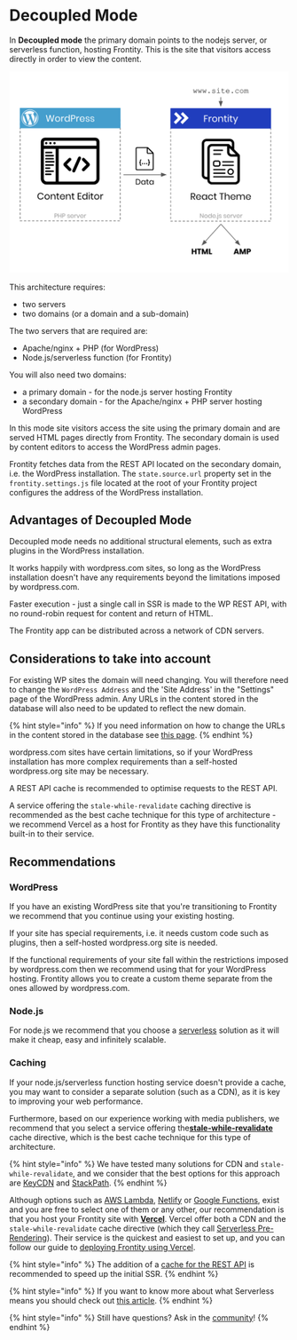 # Decoupled Mode

In **Decoupled mode** the primary domain points to the nodejs server, or serverless function, hosting Frontity. This is the site that visitors access directly in order to view the content.

![](../.gitbook/assets/frontity-architecture%20%282%29%20%288%29%20%288%29.png)

This architecture requires:

- two servers
- two domains (or a domain and a sub-domain)

The two servers that are required are:

- Apache/nginx + PHP (for WordPress)
- Node.js/serverless function (for Frontity)

You will also need two domains:

- a primary domain - for the node.js server hosting Frontity
- a secondary domain - for the Apache/nginx + PHP server hosting WordPress

In this mode site visitors access the site using the primary domain and are served HTML pages directly from Frontity. The secondary domain is used by content editors to access the WordPress admin pages.

Frontity fetches data from the REST API located on the secondary domain, i.e. the WordPress installation. The `state.source.url` property set in the `frontity.settings.js` file located at the root of your Frontity project configures the address of the WordPress installation.


## Advantages of Decoupled Mode

Decoupled mode needs no additional structural elements, such as extra plugins in the WordPress installation.

It works happily with wordpress.com sites, so long as the WordPress installation doesn't have any requirements beyond the limitations imposed by wordpress.com.

Faster execution - just a single call in SSR is made to the WP REST API, with no round-robin request for content and return of HTML.

The Frontity app can be distributed across a network of CDN servers.

## Considerations to take into account

For existing WP sites the domain will need changing. You will therefore need to change the `WordPress Address` and the 'Site Address' in the "Settings" page of the WordPress admin. Any URLs in the content stored in the database will also need to be updated to reflect the new domain.

{% hint style="info" %}
If you need information on how to change the URLs in the content stored in the database see [this page](update-db-urls.md).
{% endhint %}

wordpress.com sites have certain limitations, so if your WordPress installation has more complex requirements than a self-hosted wordpress.org site may be necessary.

A REST API cache is recommended to optimise requests to the REST API.

A service offering the `stale-while-revalidate` caching directive is recommended as the best cache technique for this type of architecture - we recommend Vercel as a host for Frontity as they have this functionality built-in to their service.

## Recommendations

### WordPress

If you have an existing WordPress site that you're transitioning to Frontity we recommend that you continue using your existing hosting.

If your site has special requirements, i.e. it needs custom code such as plugins, then a self-hosted wordpress.org site is needed.

If the functional requirements of your site fall within the restrictions imposed by wordpress.com then we recommend using that for your WordPress hosting. Frontity allows you to create a custom theme separate from the ones allowed by wordpress.com.

### Node.js

For node.js we recommend that you choose a [serverless](https://about.gitlab.com/topics/serverless/) solution as it will make it cheap, easy and infinitely scalable.

### Caching

If your node.js/serverless function hosting service doesn't provide a cache, you may want to consider a separate solution \(such as a CDN\), as it is key to improving your web performance.

Furthermore, based on our experience working with media publishers, we recommend that you select a service offering the[**stale-while-revalidate**](https://www.keycdn.com/blog/keycdn-supports-stale-while-revalidate) cache directive, which is the best cache technique for this type of architecture.

{% hint style="info" %}
We have tested many solutions for CDN and `stale-while-revalidate`, and we consider that the best options for this approach are [KeyCDN](https://www.keycdn.com) and [StackPath](https://www.stackpath.com/).
{% endhint %}

Although options such as [AWS Lambda](https://aws.amazon.com/lambda), [Netlify](https://www.netlify.com/) or [Google Functions](https://cloud.google.com/functions/), exist and you are free to select one of them or any other, our recommendation is that you host your Frontity site with [**Vercel**](https://vercel.com/). Vercel offer both a CDN and the `stale-while-revalidate` cache directive (which they call [Serverless Pre-Rendering](https://vercel.com/blog/serverless-pre-rendering)). Their service is the quickest and easiest to set up, and you can follow our guide to [deploying Frontity using Vercel](../deployment/deploy-using-vercel).

{% hint style="info" %}
The addition of a [cache for the REST API](https://wordpress.org/plugins/wp-rest-cache/) is recommended to speed up the initial SSR.
{% endhint %}

{% hint style="info" %}
If you want to know more about what Serverless means you should check out [this article](https://hackernoon.com/what-is-serverless-architecture-what-are-its-pros-and-cons-cc4b804022e9).
{% endhint %}

{% hint style="info" %}
Still have questions? Ask in the [community](https://community.frontity.org)!
{% endhint %}

